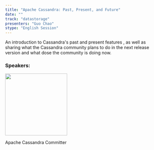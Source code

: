 ```yaml
---
title: "Apache Cassandra: Past, Present, and Future"
date: ""
track: "datastorage"
presenters: "Guo Chao"
stype: "English Session"
--- 
```


An introduction to Cassandra's past and present features , as well as sharing what the Cassandra community plans to do in the next release version and what dose the community is doing now.

### Speakers:

<img src="https://sessionize.com/image/b2ba-400o400o1-07109e43-e2ee-48d4-9e94-c01a1d0f8c01.jpg" width="200" /><br/>

Apache Cassandra Committer